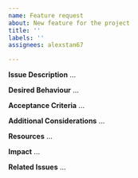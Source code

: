 ```yaml
---
name: Feature request
about: New feature for the project
title: ''
labels: ''
assignees: alexstan67

---
```


**Issue Description**
...

**Desired Behaviour**
...

**Acceptance Criteria**
...

**Additional Considerations**
...

**Resources**
...

**Impact**
...

**Related Issues**
...
